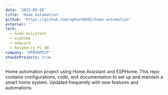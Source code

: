 ```yaml
---
date: '2023-05-05'
title: 'Home automation'
github: 'https://github.com/aghosh0605/home-automation'
external: ''
tech:
  - home-assistant
  - esphome
  - adguard
  - Raspberry Pi 4B
company: 'HTBSRMIST'
showInProjects: true
---
```


Home automation project using Home Assistant and ESPHome. This repo contains configurations, code, and documentation to set up and maintain a smart home system. Updated frequently with new features and automations.
